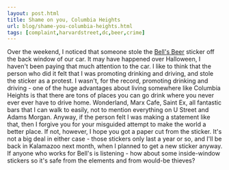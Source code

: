 ```yaml
---
layout: post.html
title: Shame on you, Columbia Heights
url: blog/shame-you-columbia-heights.html
tags: [complaint,harvardstreet,dc,beer,crime]
---
```

Over the weekend, I noticed that someone stole the [Bell's Beer](http://www.bellsbeer.com/) sticker off the back window of our car. It may have happened over Halloween, I haven't been paying that much attention to the car. I like to think that the person who did it felt that I was promoting drinking and driving, and stole the sticker as a protest. I wasn't, for the record, promoting drinking and driving - one of the huge advantages about living somewhere like Columbia Heights is that there are tons of places you can go drink where you never ever ever have to drive home. Wonderland, Marx Cafe, Saint Ex, all fantastic bars that I can walk to easily, not to mention everything on U Street and Adams Morgan. Anyway, if the person felt I was making a statement like that, then I forgive you for your misguided attempt to make the world a better place. If not, however, I hope you got a paper cut from the sticker. It's not a big deal in either case - those stickers only last a year or so, and I'll be back in Kalamazoo next month, when I planned to get a new sticker anyway. If anyone who works for Bell's is listening - how about some inside-window stickers so it's safe from the elements and from would-be thieves?
